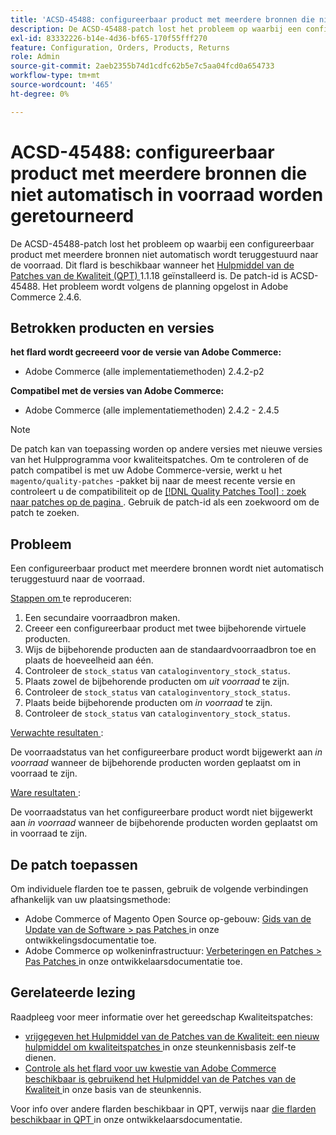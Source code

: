 ```yaml
---
title: 'ACSD-45488: configureerbaar product met meerdere bronnen die niet automatisch in voorraad worden teruggebracht'
description: De ACSD-45488-patch lost het probleem op waarbij een configureerbaar product met meerdere bronnen niet automatisch wordt teruggestuurd naar de voorraad. Deze patch is beschikbaar wanneer [Quality Patches Tool (QPT)] (/help/announcements/adobe-commerce-announcements/magento-quality-patches-released-new-tool-to-self-serve-quality-patches.md) 1.1.18 is geïnstalleerd. De patch-id is ACSD-45488. Het probleem wordt volgens de planning opgelost in Adobe Commerce 2.4.6.
exl-id: 83332226-b14e-4d36-bf65-170f55fff270
feature: Configuration, Orders, Products, Returns
role: Admin
source-git-commit: 2aeb2355b74d1cdfc62b5e7c5aa04fcd0a654733
workflow-type: tm+mt
source-wordcount: '465'
ht-degree: 0%

---
```


# ACSD-45488: configureerbaar product met meerdere bronnen die niet automatisch in voorraad worden geretourneerd

De ACSD-45488-patch lost het probleem op waarbij een configureerbaar product met meerdere bronnen niet automatisch wordt teruggestuurd naar de voorraad. Dit flard is beschikbaar wanneer het [ Hulpmiddel van de Patches van de Kwaliteit (QPT) ](/help/announcements/adobe-commerce-announcements/magento-quality-patches-released-new-tool-to-self-serve-quality-patches.md) 1.1.18 geïnstalleerd is. De patch-id is ACSD-45488. Het probleem wordt volgens de planning opgelost in Adobe Commerce 2.4.6.

## Betrokken producten en versies

**het flard wordt gecreeerd voor de versie van Adobe Commerce:**

* Adobe Commerce (alle implementatiemethoden) 2.4.2-p2

**Compatibel met de versies van Adobe Commerce:**

* Adobe Commerce (alle implementatiemethoden) 2.4.2 - 2.4.5

>[!NOTE]
>
>De patch kan van toepassing worden op andere versies met nieuwe versies van het Hulpprogramma voor kwaliteitspatches. Om te controleren of de patch compatibel is met uw Adobe Commerce-versie, werkt u het `magento/quality-patches` -pakket bij naar de meest recente versie en controleert u de compatibiliteit op de [[!DNL Quality Patches Tool] : zoek naar patches op de pagina ](https://experienceleague.adobe.com/tools/commerce-quality-patches/index.html) . Gebruik de patch-id als een zoekwoord om de patch te zoeken.

## Probleem

Een configureerbaar product met meerdere bronnen wordt niet automatisch teruggestuurd naar de voorraad.

<u> Stappen om </u> te reproduceren:

1. Een secundaire voorraadbron maken.
1. Creeer een configureerbaar product met twee bijbehorende virtuele producten.
1. Wijs de bijbehorende producten aan de standaardvoorraadbron toe en plaats de hoeveelheid aan één.
1. Controleer de `stock_status` van `cataloginventory_stock_status`.
1. Plaats zowel de bijbehorende producten om *uit voorraad* te zijn.
1. Controleer de `stock_status` van `cataloginventory_stock_status`.
1. Plaats beide bijbehorende producten om *in voorraad* te zijn.
1. Controleer de `stock_status` van `cataloginventory_stock_status`.

<u> Verwachte resultaten </u>:

De voorraadstatus van het configureerbare product wordt bijgewerkt aan *in voorraad* wanneer de bijbehorende producten worden geplaatst om in voorraad te zijn.

<u> Ware resultaten </u>:

De voorraadstatus van het configureerbare product wordt niet bijgewerkt aan *in voorraad* wanneer de bijbehorende producten worden geplaatst om in voorraad te zijn.

## De patch toepassen

Om individuele flarden toe te passen, gebruik de volgende verbindingen afhankelijk van uw plaatsingsmethode:

* Adobe Commerce of Magento Open Source op-gebouw: [ Gids van de Update van de Software > pas Patches ](https://experienceleague.adobe.com/en/docs/commerce-operations/tools/quality-patches-tool/usage) in onze ontwikkelingsdocumentatie toe.
* Adobe Commerce op wolkeninfrastructuur: [ Verbeteringen en Patches > Pas Patches ](https://experienceleague.adobe.com/en/docs/commerce-cloud-service/user-guide/develop/upgrade/apply-patches) in onze ontwikkelaarsdocumentatie toe.

## Gerelateerde lezing

Raadpleeg voor meer informatie over het gereedschap Kwaliteitspatches:

* [ vrijgegeven het Hulpmiddel van de Patches van de Kwaliteit: een nieuw hulpmiddel om kwaliteitspatches ](/help/announcements/adobe-commerce-announcements/magento-quality-patches-released-new-tool-to-self-serve-quality-patches.md) in onze steunkennisbasis zelf-te dienen.
* [ Controle als het flard voor uw kwestie van Adobe Commerce beschikbaar is gebruikend het Hulpmiddel van de Patches van de Kwaliteit ](/help/support-tools/patches-available-in-qpt-tool/check-patch-for-magento-issue-with-magento-quality-patches.md) in onze basis van de steunkennis.

Voor info over andere flarden beschikbaar in QPT, verwijs naar [ die flarden beschikbaar in QPT ](https://experienceleague.adobe.com/tools/commerce-quality-patches/index.html) in onze ontwikkelaarsdocumentatie.
